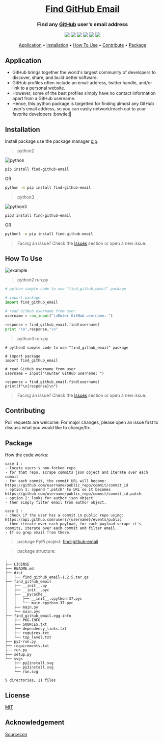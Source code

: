 <!-- Header -->
<h1 align="center"><a href="https://github.com/UdhavPawar/find-github-email">Find GitHub Email</a></h1>
<!-- Description -->
<h3 align="center"> Find any <a href="https://github.com/" target="_blank">GitHub</a> user’s email address</h3>

<!-- Labels -->
<p align="center">
    <img src="https://img.shields.io/badge/package-pip-blue.svg?style=flat">
    <img src="https://img.shields.io/badge/version-1.2.4-blueviolet.svg?style=flat">
    <img src="https://img.shields.io/badge/code-python-orange.svg?style=flat">
    <img src="https://img.shields.io/badge/code-python3-yellow.svg?style=flat">
    <img src="https://img.shields.io/badge/build-passing-green.svg?style=flat">
    <img src="https://img.shields.io/badge/license-MIT-ff69b4.svg?style=flat">
</p>

<!-- Jumpers -->
<p align="center">
  <a href="#application">Application</a> •
  <a href="#installation">Installation</a> •
  <a href="#how-to-use">How To Use</a> •
  <a href="#contributing">Contribute</a> •
  <a href="#package">Package</a>
</p>

## Application

- GitHub brings together the world's largest community of developers to discover, share, and build better software. 
- GitHub profiles often include an email address, twitter handle, and/or link to a personal website. 
- However, some of the best profiles simply have no contact information apart from a GitHub username. 
- Hence, this python package is targetted for finding almost any GitHub user's email address, so you can easliy network/reach out to your favorite developers :bowtie::bow:

## Installation

Install package use the package manager [pip](https://pypi.org/project/find-github-email/).

> python2

![python](./svgs/py2install.svg)
```bash
pip install find-github-email
```
OR
```bash
python -m pip install find-github-email
```
> python3

![python3](./svgs/py3install.svg)

```bash
pip3 install find-github-email
```
OR
```bash
python3 -m pip install find-github-email
```
> Facing an issue? Check the [Issues](https://github.com/UdhavPawar/find_github_email/issues) section or open a new issue.


## How To Use

![example](./svgs/run.svg)

> python2 run.py
```python
# python sample code to use "find_github_email" package

# import package
import find_github_email

# read GitHub username from user
username = raw_input("\nEnter GitHub username: ")

response = find_github_email.find(username)
print "\n",response,"\n"
```
> python3 run.py
```python3
# python3 sample code to use "find_github_email" package

# import package
import find_github_email

# read GitHub username from user
username = input("\nEnter GitHub username: ")

response = find_github_email.find(username)
print(f"\n{response}\n")
```
> Facing an issue? Check the [Issues](https://github.com/UdhavPawar/find_github_email/issues) section or open a new issue.

## Contributing
Pull requests are welcome. For major changes, please open an issue first to discuss what you would like to change/fix.

## Package


How the code works:
```
case 1 :
- locate users's non-forked repo
- for that repo, scrape commits json object and iterate over each commit
- for each commit, the commit URL will become: https://github.com/username/public_repo/commit/commit_id
- option 1: append ".patch" to URL so it becomes https://github.com/username/public_repo/commit/commit_id.patch
- option 2: looks for author json object
- then simply filter email from author object.
```
```
case 2 : 
- check if the user has a commit in public repo using: https://api.github.com/users/{username}/events/public
- then iterate over each payload, for each payload scrape it's commits, iterate over each commit and filter email. 
- If so grep email from there.
```
> package PyPi project: [find-github-email](https://pypi.org/project/find-github-email/)

> package structure:
```
.
├── LICENSE
├── README.md
├── dist
│   └── find_github_email-1.2.5.tar.gz
├── find_github_email
│   ├── __init__.py
│   ├── __init__.pyc
│   ├── __pycache__
│   │   ├── __init__.cpython-37.pyc
│   │   └── main.cpython-37.pyc
│   ├── main.py
│   └── main.pyc
├── find_github_email.egg-info
│   ├── PKG-INFO
│   ├── SOURCES.txt
│   ├── dependency_links.txt
│   ├── requires.txt
│   └── top_level.txt
├── py2-run.py
├── requirements.txt
├── run.py
├── setup.py
└── svgs
    ├── py2install.svg
    ├── py3install.svg
    └── run.svg

5 directories, 21 files
```

## License
[MIT](https://github.com/UdhavPawar/find_github_email/blob/master/LICENSE)

## Acknowledgement 
[Sourcecon](https://www.sourcecon.com/how-to-find-almost-any-github-users-email-address/)
